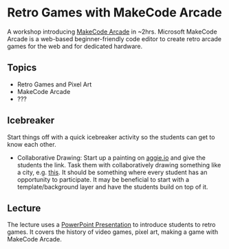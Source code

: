 # Retro Games with MakeCode Arcade
A workshop introducing [MakeCode Arcade](https://arcade.makecode.com/) in ~2hrs. Microsoft MakeCode Arcade is a web-based beginner-friendly code editor to create retro arcade games for the web and for dedicated hardware.

## Topics
- Retro Games and Pixel Art
- MakeCode Arcade
- ???

## Icebreaker
Start things off with a quick icebreaker activity so the students can get to know each other.

- Collaborative Drawing: Start up a painting on [aggie.io](https://aggie.io/) and give the students the link. Task them with collaboratively drawing something like a city, e.g. [this](https://i.imgur.com/s0gjcMq.jpg). It should be something where every student has an opportunity to participate. It may be beneficial to start with a template/background layer and have the students build on top of it.

## Lecture
The lecture uses a [PowerPoint Presentation](RetroGames.pptx) to introduce students to retro games. It covers the history of video games, pixel art, making a game with MakeCode Arcade.